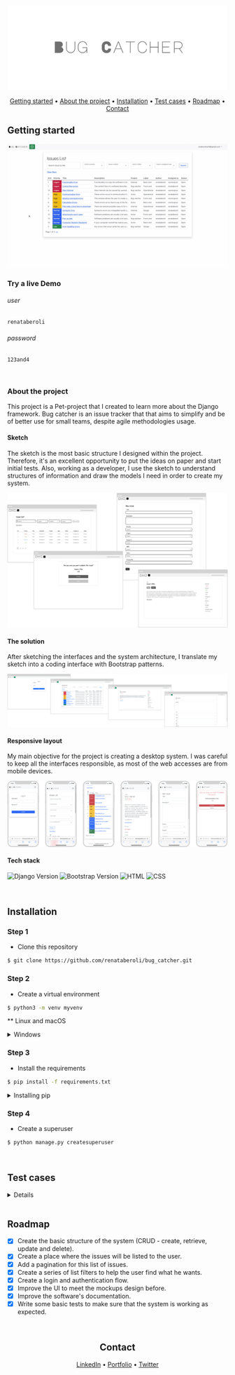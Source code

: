<div align="center">

![logo](https://github.com/renataberoli/bug_catcher/blob/main/app/static/img/bc-logo.png?raw=true)

[Getting started](#getting-started) •
[About the project](#about-the-project)  •
[Installation](#installation) •
[Test cases](#test-cases) •
[Roadmap](#roadmap) •
[Contact](#contact)
</div>

## Getting started
![Gif home](https://github.com/renataberoli/bug_catcher/blob/main/app/static/img/gif%20principal.gif?raw=true)

### Try a live Demo

###### user
```sh
renataberoli
```
###### password
```sh
123and4
```
<br>

### About the project
This project is a Pet-project that I created to learn more about the Django framework. Bug catcher is an issue tracker 
that that aims to simplify and be of better use for small teams, despite agile methodologies usage.

#### Sketch

The sketch is the most basic structure I designed within the project. Therefore, it's an excellent opportunity to put 
the ideas on paper and start initial tests. Also, working as a developer, I use the sketch to understand structures of
information and draw the models I need in order to create my system.

![Sketch](https://github.com/renataberoli/bug_catcher/blob/main/app/static/img/sketchs.png?raw=true)

#### The solution
After sketching the interfaces and the system architecture, I translate my sketch into a coding interface with Bootstrap 
patterns.

![Desktop](https://github.com/renataberoli/bug_catcher/blob/main/app/static/img/bug%20catcher%20desktop%20mock.png?raw=true)

#### Responsive layout
My main objective for the project is creating a desktop system. I was careful to keep all the interfaces responsible, 
as most of the web accesses are from mobile devices.

![Mobile](https://github.com/renataberoli/bug_catcher/blob/main/app/static/img/mobile%20mock%20bc.png?raw=true)

#### Tech stack
![Django Version](https://img.shields.io/badge/Django-~4.0.3-blueviolet)
![Bootstrap Version](https://img.shields.io/badge/Bootstrap-5-blue)
![HTML](https://img.shields.io/badge/HTML-5-red)
![CSS](https://img.shields.io/badge/CSS-3-yellow)

<br>

## Installation

### Step 1
- Clone this repository
```sh
$ git clone https://github.com/renataberoli/bug_catcher.git
```

### Step 2
- Create a virtual environment
```sh
$ python3 -m venv myvenv
```
** Linux and macOS
<details>
<summary>Windows</summary>

If you are using a virtualenv on Windows, run the fallen command:

```sh
$ python -m venv myvenv
```
</details>

### Step 3
- Install the requirements
````sh
$ pip install -f requirements.txt
````

<details>
<summary>Installing pip</summary>

If you don't have the 'pip' package installed, run the fallen command:

```sh
$ python -m pip install --upgrade pip
```
In this way you'll get the most updated version of the 'pip' package.

**This command is compatible with Linux, macOS and Windows
</details>

### Step 4
- Create a superuser
```sh
$ python manage.py createsuperuser
```

<br>

## Test cases

<details>
<summary>Details</summary>

### Scenario 1 - Login
###### test_login_failed
| Description | Test Data | Expected Result | 
| ----------- | --------- | --------------- | 
|The test aims to check if the user can access the system if the login fails. |Use: username - “beroli”; password - “1234”|The system will return an error asking the user to enter a correct username.|

###### test_login_success
| Description | Test Data | Expected Result | 
| ----------- | --------- | --------------- | 
|The test aims to check if the user will be redirected to the main page if the login is successful.|Use:  username - “renataberoli”; password - “123and4”|The user will be redirected to the “list of issues” page.|

### Scenario 2 - List filters
###### test_search_filter
| Description | Test Data | Expected Result | 
| ----------- | --------- | --------------- | 
|This test aims to check if the search field works as expected.|Use: Use: “error” as the search argument.|The system will return only issues with “error” in some parts of the title.|

###### test_priority_filter
| Description | Test Data | Expected Result | 
| ----------- | --------- | --------------- | 
|The test aims to check if the priority field works as expected.|Use: Use: “urgent” as the field’s option.|The system will only return issues with “Urgent” priority.|

###### test_status_filter
| Description | Test Data | Expected Result | 
| ----------- | --------- | --------------- | 
|The test aims to check if the status field works as expected.|Use: Use: “closed” as the field’s option.|The system will only return issues with the status “closed”.|

###### test_all_filters_together
| Description | Test Data | Expected Result | 
| ----------- | --------- | --------------- | 
|The test aims to check if all the list filters work together as expected.|Use: search argument - “error”; priority - “urgent”; status - “open”; label - “frontend”; assigned - “renataberoli”.|The system will only show the issue that matches all the filter's arguments.|

### Scenario 3 - Create issue
###### test_issue_creation
| Description | Test Data | Expected Result | 
| ----------- | --------- | --------------- | 
|The test aims to check if the issue's creation is working as expected.|Use: title - “Test issue if issue is created”; project - “Acme”; status - “open”; assignee - “renataberoli”.|The system will create a new issue and redirect the user to the detail view.|

</details>
<br>

## Roadmap
- [x] Create the basic structure of the system (CRUD - create, retrieve, update and delete).
- [x] Create a place where the issues will be listed to the user.
- [x] Add a pagination for this list of issues. 
- [x] Create a series of list filters to help the user find what he wants.
- [x] Create a login and authentication flow.
- [x] Improve the UI to meet the mockups design before.
- [x] Improve the software's documentation.
- [x] Write some basic tests to make sure that the system is working as expected.

<br>

<div align="center">

## Contact
[LinkedIn](https://www.linkedin.com/in/renataberoli/) •
[Portfolio](https://renataberoli.github.io/) •
[Twitter](https://twitter.com/renataberoli) 

</div>
